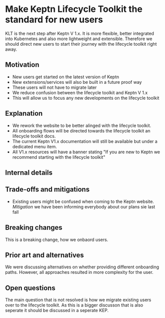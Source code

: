 # Make Keptn Lifecycle Toolkit the standard for new users

KLT is the next step after Keptn V 1.x. It is more flexible, better integrated into Kubernetes and also more lightweight and extensible. Therefore we should direct new users to start their journey with the lifecycle toolkit right away.

## Motivation

* New users get started on the latest version of Keptn
* New extensions/services will also be built in a future proof way
* These users will not have to migrate later
* We reduce confusion between the lifecycle toolkit and Keptn V 1.x
* This will allow us to focus any new developments on the lifecycle toolkit

## Explanation

* We rework the website to be better alinged with the lifecycle toolkit.
* All onboarding flows will be directed towards the lifecycle toolkit an lifecycle toolkit docs. 
* The current Keptn V1.x documentation will still be available but under a dedicated menu item.
* All V1.x resources will have a banner stating "If you are new to Keptn we recommend starting with the lifecycle toolkit"

## Internal details


## Trade-offs and mitigations

* Existing users might be confused when coming to the Keptn website. *Mitigation* we have been informing everybody about our plans sie last fall

## Breaking changes

This is a breaking change, how we onbaord users.

## Prior art and alternatives

We were discussing alternatives on whether providing different onboarding paths. However, all approaches resulted in more complexity for the user. 

## Open questions

The main question that is not resolved is how we migrate existing users over to the lifecycle toolkit. As this is a bigger discusson that is also seperate it should be discussed in a seperate KEP.

